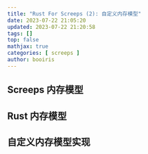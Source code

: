 ```yaml
---
title: "Rust For Screeps (2): 自定义内存模型"
date: 2023-07-22 21:05:20 
updated: 2023-07-22 21:20:58
tags: [] 
top: false
mathjax: true
categories: [ screeps ]
author: booiris
---
```


## Screeps 内存模型



## Rust 内存模型

## 自定义内存模型实现
